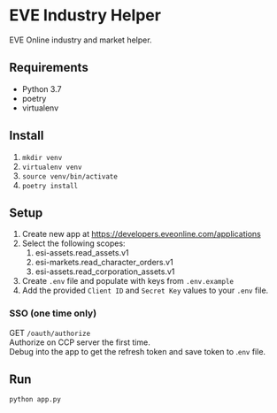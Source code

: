 # EVE Industry Helper
EVE Online industry and market helper.

## Requirements
- Python 3.7
- poetry
- virtualenv

## Install
1. `mkdir venv`
1. `virtualenv venv`
1. `source venv/bin/activate`
1. `poetry install`

## Setup
1. Create new app at https://developers.eveonline.com/applications
1. Select the following scopes:
    1. esi-assets.read_assets.v1 
    1. esi-markets.read_character_orders.v1 
    1. esi-assets.read_corporation_assets.v1
1. Create `.env` file and populate with keys from `.env.example`
1. Add the provided `Client ID` and `Secret Key` values to your `.env` file.

### SSO (one time only)
GET `/oauth/authorize`  
Authorize on CCP server the first time.  
Debug into the app to get the refresh token and save token to .`env` file.

## Run
`python app.py`
